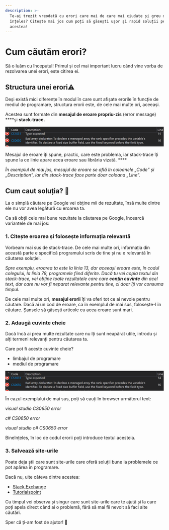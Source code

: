```yaml
---
description: >-
  Te-ai trezit vreodată cu erori care mai de care mai ciudate și greu de
  înțeles? Citește mai jos cum poți să găsești ușor și rapid soluții pentru
  acestea!
---
```


# Cum căutăm erori?

Să o luăm cu începutul! Primul și cel mai important lucru când vine vorba de rezolvarea unei erori, este citirea ei. 

## Structura unei erori⚠️

Deși există mici diferențe în modul în care sunt afișate erorile în funcție de mediul de programare, structura erorii este, de cele mai multe ori, aceeași. 

Acestea sunt formate din **mesajul de eroare propriu-zis** \(error message\) ****și **stack-trace.**

![Eroare &#xEE;n Visual Studio](.gitbook/assets/image%20%282%29.png)

Mesajul de eroare îți spune, practic, care este problema, iar stack-trace îți spune la ce linie apare acea eroare sau librăria vizată. ****

_În exemplul de mai jos, mesajul de eroare se află în coloanele „Code” și „Description”, iar din stack-trace face parte doar coloana „Line”._

## Cum caut soluția? 🧐

La o simplă căutare pe Google vei obține mii de rezultate, însă multe dintre ele nu vor avea legătură cu eroarea ta.

Ca să obții cele mai bune rezultate la căutarea pe Google, încearcă variantele de mai jos:

### **1. Citește eroarea și folosește informația relevantă**

Vorbeam mai sus de stack-trace. De cele mai multe ori, informația din această parte e specifică programului scris de tine și nu e relevantă în căutarea soluției.

_Spre exemplu, eroarea ta este la linia 13, dar aceeași eroare este, în codul colegului, la linia 78, programele fiind diferite. Dacă tu vei copia textul din stack-trace, vei obține toate rezultatele care care **conțin cuvinte** din acel text, dar care nu vor fi neparat relevante pentru tine, ci doar îți vor consuma timpul._

De cele mai multe ori, **mesajul erorii** îți va oferi tot ce ai nevoie pentru căutare. Dacă ai un cod de eroare, ca în exemplul de mai sus, folosește-l în căutare. Șansele să găsești articole cu acea eroare sunt mari.

### 2. Adaugă cuvinte cheie

Dacă încă ai prea multe rezultate care nu îți sunt neapărat utile, introdu și alți termeni relevanți pentru căutarea ta.

Care pot fi aceste cuvinte cheie?

* limbajul de programare
* mediul de programare



![](.gitbook/assets/image%20%282%29.png)

În cazul exemplului de mai sus, poți să cauți în browser următorul text:

_visual studio CS0650 error_ 

_c\# CS0650 error_ 

_visual studio c\# CS0650 error_

Bineînțeles, în loc de codul erorii poți introduce textul acesteia.

### 3. Salvează site-urile 

Poate deja știi care sunt site-urile care oferă soluții bune la problemele ce pot apărea în programare. 

Dacă nu, uite câteva dintre acestea:

* [Stack Exchange](https://stackexchange.com/) 
* [Tutorialspoint](https://www.tutorialspoint.com/)

Cu timpul vei observa și singur care sunt site-urile care te ajută și la care poți apela direct când ai o problemă, fără să mai fii nevoit să faci alte căutări.

Sper că ți-am fost de ajutor! 🤗

